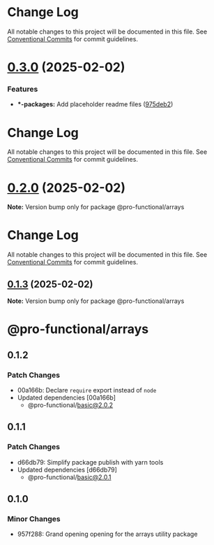 # Change Log

All notable changes to this project will be documented in this file. See
[Conventional Commits](https://conventionalcommits.org) for commit guidelines.

# [0.3.0](https://github.com/harish-prakash/pro-functional/compare/@pro-functional/arrays@0.2.0...@pro-functional/arrays@0.3.0) (2025-02-02)

### Features

- **\*-packages:** Add placeholder readme files
  ([975deb2](https://github.com/harish-prakash/pro-functional/commit/975deb27d8b3e3faaa20ddec29b45eb59d4fc628))

# Change Log

All notable changes to this project will be documented in this file. See
[Conventional Commits](https://conventionalcommits.org) for commit guidelines.

# [0.2.0](https://github.com/harish-prakash/pro-functional/compare/@pro-functional/arrays@0.1.3...@pro-functional/arrays@0.2.0) (2025-02-02)

**Note:** Version bump only for package @pro-functional/arrays

# Change Log

All notable changes to this project will be documented in this file. See
[Conventional Commits](https://conventionalcommits.org) for commit guidelines.

## [0.1.3](https://github.com/harish-prakash/pro-functional/compare/@pro-functional/arrays@0.1.2...@pro-functional/arrays@0.1.3) (2025-02-02)

**Note:** Version bump only for package @pro-functional/arrays

# @pro-functional/arrays

## 0.1.2

### Patch Changes

- 00a166b: Declare `require` export instead of `node`
- Updated dependencies [00a166b]
    - @pro-functional/basic@2.0.2

## 0.1.1

### Patch Changes

- d66db79: Simplify package publish with yarn tools
- Updated dependencies [d66db79]
    - @pro-functional/basic@2.0.1

## 0.1.0

### Minor Changes

- 957f288: Grand opening opening for the arrays utility package
